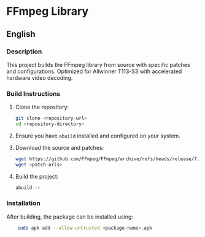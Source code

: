 # FFmpeg Library

## English

### Description
This project builds the FFmpeg library from source with specific patches and configurations. Optimized for Allwinner T113-S3 with accelerated hardware video decoding.

### Build Instructions
1. Clone the repository:
    ```sh
    git clone <repository-url>
    cd <repository-directory>
    ```

2. Ensure you have `abuild` installed and configured on your system.

3. Download the source and patches:
    ```sh
    wget https://github.com/FFmpeg/FFmpeg/archive/refs/heads/release/7.1.zip
    wget <patch-urls>
    ```
4. Build the project:
    ```sh
    abuild -r
    ```

### Installation
After building, the package can be installed using:
```sh
    sudo apk add --allow-untrusted <package-name>.apk